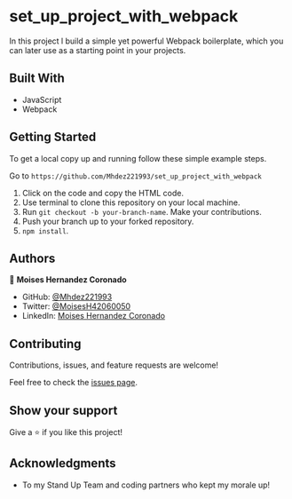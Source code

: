 # set_up_project_with_webpack
In this project l build a simple yet powerful Webpack boilerplate, which you can later use as a starting point in your projects.



## Built With

- JavaScript
- Webpack

## Getting Started

To get a local copy up and running follow these simple example steps.

Go to `https://github.com/Mhdez221993/set_up_project_with_webpack`

1. Click on the code and copy the HTML code.
2. Use terminal to clone this repository on your local machine.
3. Run <code>git checkout -b your-branch-name</code>. Make your contributions.
4. Push your branch up to your forked repository.
5. `npm install`.



## Authors


👤 **Moises Hernandez Coronado**

- GitHub: [@Mhdez221993](https://github.com/Mhdez221993)
- Twitter: [@MoisesH42060050](https://twitter.com/MoisesH42060050)
- LinkedIn: [Moises Hernandez Coronado](https://www.linkedin.com/in/moises-hernandez-9bbb17145/)


## Contributing

Contributions, issues, and feature requests are welcome!

Feel free to check the [issues page](https://github.com/Mhdez221993/set_up_project_with_webpack/issues).

## Show your support

Give a ⭐️ if you like this project!

## Acknowledgments

- To my Stand Up Team and coding partners who kept my morale up!
